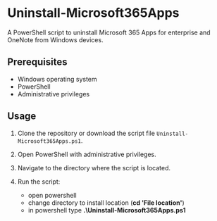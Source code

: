 # Uninstall-Microsoft365Apps
A PowerShell script to uninstall Microsoft 365 Apps for enterprise and OneNote from Windows devices.

## Prerequisites

- Windows operating system
- PowerShell
- Administrative privileges

## Usage

1. Clone the repository or download the script file `Uninstall-Microsoft365Apps.ps1`.
2. Open PowerShell with administrative privileges.
3. Navigate to the directory where the script is located.
4. Run the script:

   - open powershell
   - change directory to install location (**cd 'File location'**)
   - in powershell type **.\Uninstall-Microsoft365Apps.ps1**
